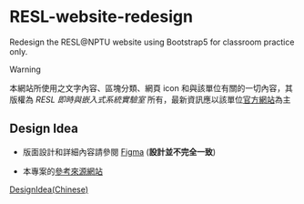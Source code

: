 # RESL-website-redesign

Redesign the RESL@NPTU website using Bootstrap5 for classroom practice only.

> [!WARNING]
>
> 本網站所使用之文字內容、區塊分類、網頁 icon 和與該單位有關的一切內容，其版權為 _RESL 即時與嵌入式系統實驗室_ 所有，最新資訊應以該單位[官方網站](https://resl.csie.nptu.edu.tw/joomla3/index.php)為主

## Design Idea

- 版面設計和詳細內容請參閱 [Figma](https://www.figma.com/file/YnZizHfB3NIVWfzyog87UG/resl-website-redesign?node-id=0%3A1&t=ZgK18w2rFzxYds1J-1) (**設計並不完全一致**)

- 本專案的[參考來源網站](https://resl.csie.nptu.edu.tw/joomla3/index.php)

[DesignIdea(Chinese)](DesignIdea.md)
